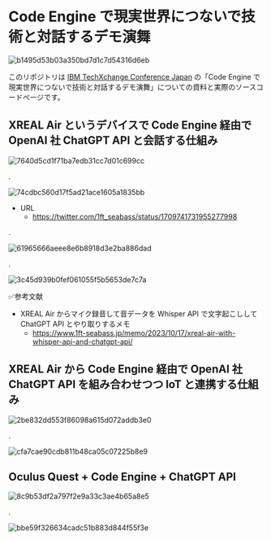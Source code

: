 # Code Engine で現実世界につないで技術と対話するデモ演舞

![b1495d53b03a350bd7d1c7d54316d6eb](https://i.gyazo.com/b1495d53b03a350bd7d1c7d54316d6eb.jpg)

このリポジトリは <a href="https://www.ibm.com/jp-ja/events/techxchange" target="_blank">IBM TechXchange Conference Japan</a> の「Code Engine で現実世界につないで技術と対話するデモ演舞」についての資料と実際のソースコードページです。

## XREAL Air というデバイスで Code Engine 経由で OpenAI 社 ChatGPT API と会話する仕組み

![7640d5cd1f71ba7edb31cc7d01c699cc](https://i.gyazo.com/7640d5cd1f71ba7edb31cc7d01c699cc.jpg)

.

![74cdbc560d17f5ad21ace1605a1835bb](https://i.gyazo.com/74cdbc560d17f5ad21ace1605a1835bb.jpg)

- URL
  - https://twitter.com/1ft_seabass/status/1709741731955277998

.

![61965666aeee8e6b8918d3e2ba886dad](https://i.gyazo.com/61965666aeee8e6b8918d3e2ba886dad.jpg)

.

![3c45d939b0fef061055f5b5653de7c7a](https://i.gyazo.com/3c45d939b0fef061055f5b5653de7c7a.png)

✅参考文献
- XREAL Air からマイク録音して音データを Whisper API で文字起こしして ChatGPT API とやり取りするメモ
  - https://www.1ft-seabass.jp/memo/2023/10/17/xreal-air-with-whisper-api-and-chatgpt-api/ 

## XREAL Air から Code Engine 経由で OpenAI 社 ChatGPT API を組み合わせつつ IoT と連携する仕組み

![2be832dd553f86098a615d072addb3e0](https://i.gyazo.com/2be832dd553f86098a615d072addb3e0.jpg)

.

![cfa7cae90cdb811b48ca05c07225b8e9](https://i.gyazo.com/cfa7cae90cdb811b48ca05c07225b8e9.jpg)

## Oculus Quest + Code Engine + ChatGPT API

![8c9b53df2a797f2e9a33c3ae4b65a8e5](https://i.gyazo.com/8c9b53df2a797f2e9a33c3ae4b65a8e5.jpg)

.

![bbe59f326634cadc51b883d844f55f3e](https://i.gyazo.com/bbe59f326634cadc51b883d844f55f3e.jpg)